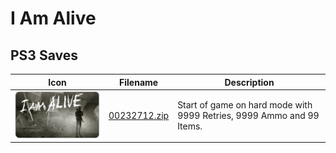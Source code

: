 # I Am Alive

## PS3 Saves

| Icon | Filename | Description |
|------|----------|-------------|
| ![I Am Alive](ICON0.PNG) | [00232712.zip](00232712.zip) | Start of game on hard mode with 9999 Retries, 9999 Ammo and 99 Items. |
